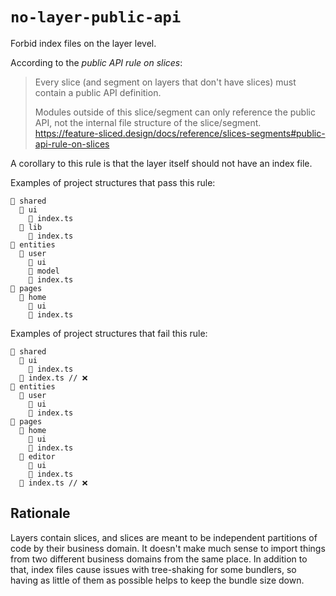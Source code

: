 # `no-layer-public-api`

Forbid index files on the layer level.

According to the _public API rule on slices_:

> Every slice (and segment on layers that don't have slices) must contain a public API definition.
>
> Modules outside of this slice/segment can only reference the public API, not the internal file structure of the slice/segment.
> https://feature-sliced.design/docs/reference/slices-segments#public-api-rule-on-slices

A corollary to this rule is that the layer itself should not have an index file.

Examples of project structures that pass this rule:

```
📂 shared
  📂 ui
    📄 index.ts
  📂 lib
    📄 index.ts
📂 entities
  📂 user
    📂 ui
    📂 model
    📄 index.ts
📂 pages
  📂 home
    📂 ui
    📄 index.ts
```

Examples of project structures that fail this rule:

```
📂 shared
  📂 ui
    📄 index.ts
  📄 index.ts // ❌
📂 entities
  📂 user
    📂 ui
    📄 index.ts
📂 pages
  📂 home
    📂 ui
    📄 index.ts
  📂 editor
    📂 ui
    📄 index.ts
  📄 index.ts // ❌
```

## Rationale

Layers contain slices, and slices are meant to be independent partitions of code by their business domain. It doesn't make much sense to import things from two different business domains from the same place. In addition to that, index files cause issues with tree-shaking for some bundlers, so having as little of them as possible helps to keep the bundle size down.
